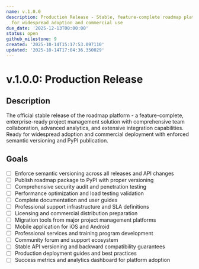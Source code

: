 ```yaml
---
name: v.1.0.0
description: Production Release - Stable, feature-complete roadmap platform ready
  for widespread adoption and commercial use
due_date: '2025-12-13T00:00:00'
status: open
github_milestone: 9
created: '2025-10-14T15:17:53.097110'
updated: '2025-10-14T17:04:36.350029'
---
```


# v.1.0.0: Production Release

## Description

The official stable release of the roadmap platform - a feature-complete, enterprise-ready project management solution with comprehensive team collaboration, advanced analytics, and extensive integration capabilities. Ready for widespread adoption and commercial deployment with enforced semantic versioning and PyPI publication.

## Goals

- [ ] Enforce semantic versioning across all releases and API changes
- [ ] Publish roadmap package to PyPI with proper versioning
- [ ] Comprehensive security audit and penetration testing
- [ ] Performance optimization and load testing validation
- [ ] Complete documentation and user guides
- [ ] Professional support infrastructure and SLA definitions
- [ ] Licensing and commercial distribution preparation
- [ ] Migration tools from major project management platforms
- [ ] Mobile application for iOS and Android
- [ ] Professional services and training program development
- [ ] Community forum and support ecosystem
- [ ] Stable API versioning and backward compatibility guarantees
- [ ] Production deployment guides and best practices
- [ ] Success metrics and analytics dashboard for platform adoption